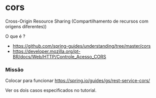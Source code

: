 # cors

Cross-Origin Resource Sharing
(Compartilhamento de recursos com origens diferentes))


O que é ?

- https://github.com/spring-guides/understanding/tree/master/cors
- https://developer.mozilla.org/pt-BR/docs/Web/HTTP/Controle_Acesso_CORS


### Missão

Colocar para funcionar https://spring.io/guides/gs/rest-service-cors/

Ver os dois casos especificados no tutorial.

